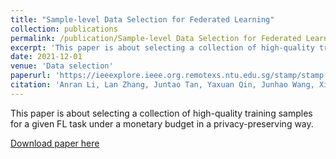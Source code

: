 ```yaml
---
title: "Sample-level Data Selection for Federated Learning"
collection: publications
permalink: /publication/Sample-level Data Selection for Federated Learning
excerpt: 'This paper is about selecting a collection of high-quality training samples for a given FL task under a monetary budget in a privacy-preserving way'
date: 2021-12-01
venue: 'Data selection'
paperurl: 'https://ieeexplore.ieee.org.remotexs.ntu.edu.sg/stamp/stamp.jsp?tp=&arnumber=9488723'
citation: 'Anran Li, Lan Zhang, Juntao Tan, Yaxuan Qin, Junhao Wang, Xiang-Yang Li. Sample-level Data Selection for Federated Learning. IEEE INFOCOM 2021.'
---
```

This paper is about selecting a collection of high-quality training samples for a given FL task under a monetary budget in a privacy-preserving way.

[Download paper here](https://ieeexplore.ieee.org.remotexs.ntu.edu.sg/stamp/stamp.jsp?tp=&arnumber=9488723)


